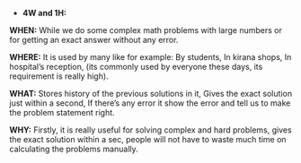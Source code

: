 ﻿- **4W and 1H:**

**WHEN:** While we do some complex math problems with large numbers or for getting an exact answer without any error.

**WHERE:** It is used by many like for example: By students, In kirana shops, In hospital’s reception, (its commonly used by everyone these days, its requirement is really high).

**WHAT:**  Stores history of the previous solutions in it, Gives the exact solution just within a second, If there’s any error it show the error and tell us to make the problem statement right.

**WHY:** Firstly, it is really useful for solving complex and hard problems, gives the exact solution within a sec, people will not have to waste much time on calculating the problems manually.
